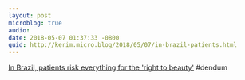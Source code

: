 ```yaml
---
layout: post
microblog: true
audio: 
date: 2018-05-07 01:37:33 -0800
guid: http://kerim.micro.blog/2018/05/07/in-brazil-patients.html
---
```

[In Brazil, patients risk everything for the 'right to beauty'](https://theconversation.com/in-brazil-patients-risk-everything-for-the-right-to-beauty-94159) #dendum
